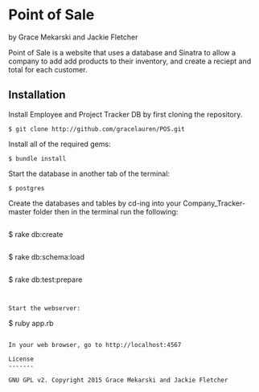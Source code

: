 Point of Sale
================

by Grace Mekarski and Jackie Fletcher

Point of Sale is a website that uses a database and Sinatra to allow a company to add add products to their inventory, and create a reciept and total for each customer. 

Installation
------------

Install Employee and Project Tracker DB by first cloning the repository.  
```
$ git clone http://github.com/gracelauren/POS.git
```

Install all of the required gems:
```
$ bundle install
```

Start the database in another tab of the terminal:
```
$ postgres
```

Create the databases and tables by cd-ing into your Company_Tracker-master folder then in the terminal run the following:

```

```
$ rake db:create

```

```
$ rake db:schema:load

```

```
$ rake db:test:prepare
```

```
```

Start the webserver:
```
$ ruby app.rb
```

In your web browser, go to http://localhost:4567

License
-------

GNU GPL v2. Copyright 2015 Grace Mekarski and Jackie Fletcher
